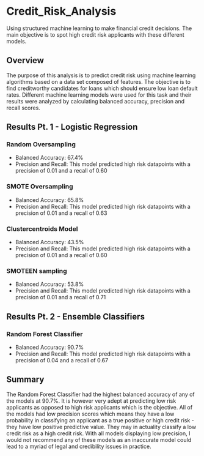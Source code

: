# Credit_Risk_Analysis
Using structured machine learning to make financial credit decisions. The main objective is to spot high credit risk applicants with these different models. 

## Overview
The purpose of this analysis is to predict credit risk using machine learning algorithms based on a data set composed of features. The objective is to find creditworthy candidates for loans which should ensure low loan default rates. Different machine learning models were used for this task and their results were analyzed by calculating balanced accuracy, precision and recall scores.

## Results Pt. 1 - Logistic Regression

### Random Oversampling
- Balanced Accuracy: 67.4%
- Precision and Recall: This model predicted high risk datapoints with a precision of 0.01 and a recall of 0.60

### SMOTE Oversampling
- Balanced Accuracy: 65.8%
- Precision and Recall: This model predicted high risk datapoints with a precision of 0.01 and a recall of 0.63

### Clustercentroids Model
- Balanced Accuracy: 43.5%
- Precision and Recall: This model predicted high risk datapoints with a precision of 0.01 and a recall of 0.60

### SMOTEEN sampling
- Balanced Accuracy: 53.8%
- Precision and Recall: This model predicted high risk datapoints with a precision of 0.01 and a recall of 0.71

## Results Pt. 2 - Ensemble Classifiers

### Random Forest Classifier
- Balanced Accuracy: 90.7%
- Precision and Recall: This model predicted high risk datapoints with a precision of 0.04 and a recall of 0.67

## Summary
The Random Forest Classifier had the highest balanced accuracy of any of the models at 90.7%. It is however very adept at predicting low risk applicants as opposed to high risk applicants which is the objective. 
All of the models had low precision scores which means they have a low probability in classifying an applicant as a true positive or high credit risk - they have low positive predictive value. They may in actuality classify a low credit risk as a high credit risk. With all models displaying low precision, I would not recommend any of these models as an inaccurate model could lead to a myriad of legal and credibility issues in practice. 
